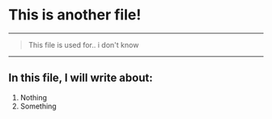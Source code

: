# This is another file!
---
> This file is used for.. 
> i don't know
---
## In this file, I will write about:
1. Nothing
2. Something
